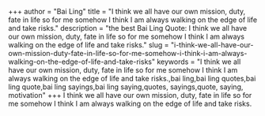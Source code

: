 +++
author = "Bai Ling"
title = "I think we all have our own mission, duty, fate in life so for me somehow I think I am always walking on the edge of life and take risks."
description = "the best Bai Ling Quote: I think we all have our own mission, duty, fate in life so for me somehow I think I am always walking on the edge of life and take risks."
slug = "i-think-we-all-have-our-own-mission-duty-fate-in-life-so-for-me-somehow-i-think-i-am-always-walking-on-the-edge-of-life-and-take-risks"
keywords = "I think we all have our own mission, duty, fate in life so for me somehow I think I am always walking on the edge of life and take risks.,bai ling,bai ling quotes,bai ling quote,bai ling sayings,bai ling saying,quotes, sayings,quote, saying, motivation"
+++
I think we all have our own mission, duty, fate in life so for me somehow I think I am always walking on the edge of life and take risks.

